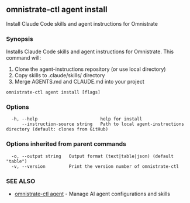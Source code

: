 ## omnistrate-ctl agent install

Install Claude Code skills and agent instructions for Omnistrate

### Synopsis

Installs Claude Code skills and agent instructions for Omnistrate.
This command will:
1. Clone the agent-instructions repository (or use local directory)
2. Copy skills to .claude/skills/ directory
3. Merge AGENTS.md and CLAUDE.md into your project

```
omnistrate-ctl agent install [flags]
```

### Options

```
  -h, --help                        help for install
      --instruction-source string   Path to local agent-instructions directory (default: clones from GitHub)
```

### Options inherited from parent commands

```
  -o, --output string   Output format (text|table|json) (default "table")
  -v, --version         Print the version number of omnistrate-ctl
```

### SEE ALSO

* [omnistrate-ctl agent](omnistrate-ctl_agent.md)	 - Manage AI agent configurations and skills

